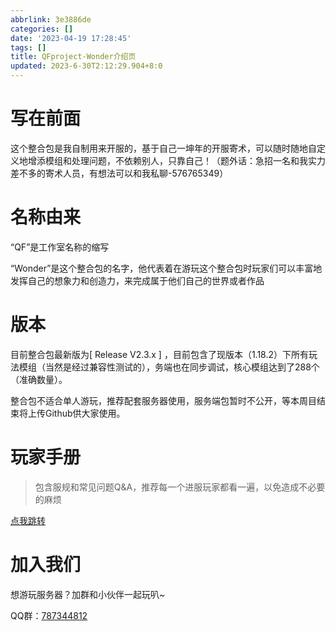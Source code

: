 ```yaml
---
abbrlink: 3e3886de
categories: []
date: '2023-04-19 17:28:45'
tags: []
title: QFproject-Wonder介绍页
updated: 2023-6-30T2:12:29.904+8:0
---
```

# 写在前面

这个整合包是我自制用来开服的，基于自己一坤年的开服寄术，可以随时随地自定义地增添模组和处理问题，不依赖别人，只靠自己！（题外话：急招一名和我实力差不多的寄术人员，有想法可以和我私聊-576765349）

# 名称由来

“QF”是工作室名称的缩写

“Wonder”是这个整合包的名字，他代表着在游玩这个整合包时玩家们可以丰富地发挥自己的想象力和创造力，来完成属于他们自己的世界或者作品

# 版本

目前整合包最新版为[ Release V2.3.x ] ，目前包含了现版本（1.18.2）下所有玩法模组（当然是经过兼容性测试的），务端也在同步调试，核心模组达到了288个（准确数量）。

整合包不适合单人游玩，推荐配套服务器使用，服务端包暂时不公开，等本周目结束将上传Github供大家使用。

# 玩家手册

> 包含服规和常见问题Q&A，推荐每一个进服玩家都看一遍，以免造成不必要的麻烦

[点我跳转](https://blog.qianf.fun/archives/c0d67284.html)

# 加入我们

想游玩服务器？加群和小伙伴一起玩叭~

QQ群：[787344812](http://qm.qq.com/cgi-bin/qm/qr?_wv=1027&k=ewXjxbCPcrGPEYLrrBDuG_Qr4-1ysDP0&authKey=iBmf3waFztVg4VyNlL0%2FpUmkrymbmwAUTS8S47FWFHFnqkHOkmAuTyCSGU%2FbugiQ&noverify=0&group_code=787344812)
